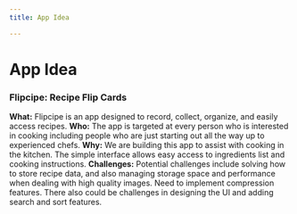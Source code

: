 ```yaml
---
title: App Idea

---
```


# **App Idea**

### **Flipcipe: Recipe Flip Cards**
**What:** Flipcipe is an app designed to record, collect, organize, and easily access recipes.
**Who:** The app is targeted at every person who is interested in cooking including people who are just starting out all the way up to experienced chefs. 
**Why:** We are building this app to assist with cooking in the kitchen. The simple interface allows easy access to ingredients list and cooking instructions.
**Challenges:** Potential challenges include solving how to store recipe data, and also managing storage space and performance when dealing with high quality images. Need to implement compression features. There also could be challenges in designing the UI and adding search and sort features. 